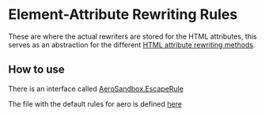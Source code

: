 # Element-Attribute Rewriting Rules

These are where the actual rewriters are stored for the HTML attributes, this serves as an abstraction for the different [HTML attribute rewriting methods](./Attribute%20Rewriting%20methods.md).

## How to use

There is an interface called [AeroSandbox.EscapeRule](../shared/rules.ts)

The file with the default rules for aero is defined [here](../../src/rewriters/shared/rules.ts)
